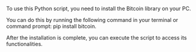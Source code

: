 To use this Python script, you need to install the Bitcoin library on your PC. 

You can do this by running the following command in your terminal or command prompt: pip install bitcoin. 

After the installation is complete, you can execute the script to access its functionalities.
